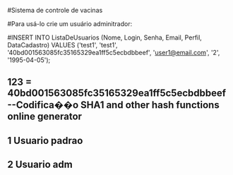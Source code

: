 #Sistema de controle de vacinas

#Para usá-lo crie um usuário adminitrador:

#INSERT INTO ListaDeUsuarios (Nome, Login, Senha, Email, Perfil, DataCadastro)
VALUES
('test1', 'test1', '40bd001563085fc35165329ea1ff5c5ecbdbbeef', 'user1@email.com', '2', '1995-04-05');

## 123 = 40bd001563085fc35165329ea1ff5c5ecbdbbeef --Codifica��o SHA1 and other hash functions online generator
## 1 Usuario padrao
## 2 Usuario adm

